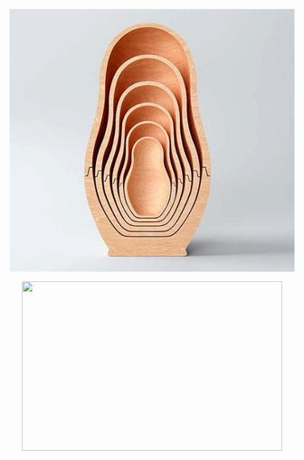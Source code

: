![Cuantica](cuantica.jpg)

<p align="center">
  <img width="460" height="300" src="http://www.fillmurray.com/460/300">
</p>
